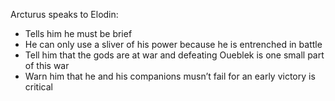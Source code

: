 Arcturus speaks to Elodin:
- Tells him he must be brief
- He can only use a sliver of his power because he is entrenched in battle
- Tell him that the gods are at war and defeating Oueblek is one small part of this war
- Warn him that he and his companions musn’t fail for an early victory is critical